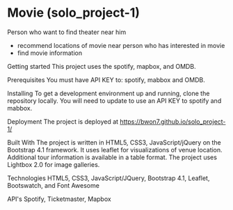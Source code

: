 # Movie (solo_project-1) 

Person who want to find theater near him
 - recommend locations of movie near person who has interested in movie
 - find movie information
 
Getting started
This project uses the spotify, mapbox, and OMDB.

Prerequisites 
You must have API KEY to: spotify, mabbox and OMDB.

Installing
To get a development environment up and running, clone the repository locally. You will need to update to use an API KEY to spotify and 
mabbox. 

Deployment
The project is deployed at https://bwon7.github.io/solo_project-1/

Built With
The project is written in HTML5, CSS3, JavaScript/jQuery on the Bootstrap 4.1 framework. It uses leaflet for visualizations of venue location. Additional tour information is available in a table format. The project uses Lightbox 2.0 for image galleries.

Technologies
HTML5, CSS3, JavaScript/JQuery, Bootstrap 4.1, Leaflet, Bootswatch, and Font Awesome

API's
Spotify, Ticketmaster, Mapbox


